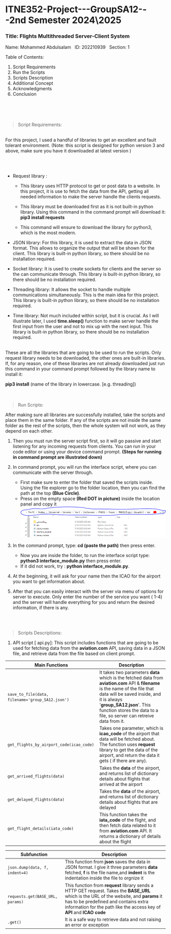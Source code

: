 # ITNE352-Project---GroupSA12---2nd Semester 2024\2025

### Title: Flights Multithreaded Server-Client System
 
 Name: Mohammed Abdulsalam &nbsp;
 ID: 202210939 &nbsp;
 Section: 1

Table of Contents:
1. Script Requirements
2. Run the Scripts
3. Scripts Description
4. Additional Concept
5. Acknowledgments
6. Conclusion

<br><br><br>

> Script Requirements:
<br>
For this project, I used a handful of libraries to get an excellent and fault tolerant environment. (Note: this script is designed for python version 3 and above, make sure you have it downloaded at latest version )

<br><br>

* Request library : 
    * This library uses HTTP protocol to get or post data to a website. In this project, it is use to fetch the data from the API, getting all needed information to make the server handle the clients requests.

    * This library must be downloaded first as it is not built-in python library. Using this command in the command prompt will download it: 
__pip3 install requests__ 

    * This command will ensure to download the library for python3, which is the most modern.

* JSON library:
For this library, it is used to extract the data in JSON format. This allows to organize the output that will be shown for the client. This library is built-in python library, so there should be no installation required.

* Socket library:
It is used to create sockets for clients and the server so the can communicate through. This library is built-in python library, so there should be no installation required.

* Threading library:
It allows the socket to handle multiple communications simultaneously. This is the main idea for this project. This library is built-in python library, so there should be no installation required.

* Time library:
Not much included within script, but it is crucial. As I will illustrate later, I used __time.sleep()__ function to make server handle the first input from the user and not to mix up with the next input. This library is built-in python library, so there should be no installation required.
<br>
These are all the libraries that are going to be used to run the scripts. Only request library needs to be downloaded, the other ones are built-in libraries. 
If, for any reason, one of these libraries are not already downloaded just run this command in your command prompt followed by the library name to install it:

**pip3 install** (name of the library in lowercase. [e.g. threading])
<br><br><br>


> Run Scripts:

After making sure all libraries are successfully installed, take the scripts and place them in the same folder. If any of the scripts are not inside the same folder as the rest of the scripts, then the whole system will not work, as they depend on each other.

1.	Then you must run the server script first, so it will go passive and start listening for any incoming requests from clients. You can run in your code editor or using your device command prompt. **(Steps for running in command prompt are illustrated down)**

2. In command prompt, you will run the interface script, where you can communicate with the server through. 
    * First make sure to enter the folder that saved the scripts inside. Using the file explorer go to the folder location, then you can find the path at the top **(Blue Circle)**. 
    * Press on the empty space **(Red DOT in picture)** inside the location panel and copy it
    ![Alt text](pictures/Capture.PNG)

3. In the command prompt, type: **cd (paste the path)** then press enter. 
    * Now you are inside the folder, to run the interface script type: **python3 interface_module.py** then press enter.
    * If it did not work, try : **python interface_module.py**.

4. At the beginning, it will ask for your name then the ICAO for the airport you want to get information about.

5. After that you can easily interact with the server via menu of options for server to execute. Only enter the number of the service you want ( 1-4) and the server will handle everything for you and return the desired information, if there is any.

<br><br>



> Scripts Descriptions:
1.	API script [ api.py]:
This script includes functions that are going to be used for fetching data from the **aviation.com** API, saving data in a JSON file, and retrieve data from the file based on client prompt.


| Main Functions    | Description     |
|-------------|--------------|
| `save_to_file(data, filename='group_SA12.json')` |It takes two parameters **data** which is the fetched data from  **aviation.com** API & **filename** is the name of the file that data will be saved inside, and it is always '**group_SA12.json**'. This function stores the data to a file, so server can retreive data from it.  |
| `get_flights_by_airport_code(icao_code)`     |Takes one parameter, which is **icao_code** of the airport that data will be fetched about. The function uses **request** library to get the data of the airport, and return the data it gets ( if there are any).  | 
| `get_arrived_flights(data)` |Takes the **data** of the airport, and returns list of dictionary details about flights that arrived at the airport|
| `get_delayed_flights(data)` |Takes the **data** of the airport, and returns list of dictionary details about flights that are delayed|
| `get_flight_details(iata_code)` |This function takes the **iata_code** of the flight, and then fetch data related to it from **aviation.com** API. It returns a dictionary of details about the flight|


| Subfunction          | Description     |
|---------------------|--------------------|
| `json.dump(data, f, indent=4)`|This function from **json** saves the data in JSON format. I give it three parameters **data** fetched, **f** is the file name,and **indent** is the indentation inside the file to orgnize it  |
| `requests.get(BASE_URL, params)`              |This function from **request** library sends a HTTP GET request. Takes the **BASE_URL** which is the URL of the website, and **params** it has to be predefined and contains extra information for the path like the access key of **API** and **ICAO code** |
| `.get()`|It is a safe way to retrieve data and not raising an error or exception|
